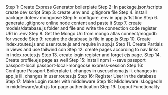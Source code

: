 Step 1: Create Express Generator boilerplate
 Step 2: In package.json/scripts create dev script 
 Step 3: create .env and .gitignore file 
 Step 4. install package dotenv mongoose 
 Step 5: configure .env in app.js 1st line 
 Step 6. generate .gitignore online node content and paste it 
 Step 7. create models/database.js folder and file and write the connection code register URI in .env Step 8. Get the Mongo Uri from mongo atlas connect/mogodb for vscode
 Step 9: require the database.js file in app.js
 Step 10. Create index.routes.js and user.route.js and require in app.js
 Step 11. Create Partials in views and use tailwind cdn 
 Step 12. create pages according to nav links in index.routes.js
 Step 13. create login register and forget ejs page. 
 Step 14. Create profile.ejs page as well 
 Step 15: install npm i --save passport passport-local passport-local-mongoose express-session 
 Step 16: Configure Passport Boilerplate i. changes in user.schema.js ii. changes in app.js iii. changes in user.routes.js 
 Step 16: Register User in the database 
 Step 17: Make Login router with middleware 
 Step 18: Middleware isLoggedIn in middleware/auth.js for page authentication 
 Step 19: Logout Functionality